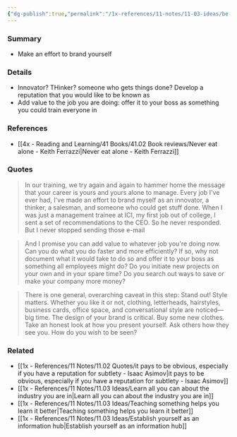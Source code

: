 ```yaml
---
{"dg-publish":true,"permalink":"/1x-references/11-notes/11-03-ideas/be-known-as-someone-who-can-get-things-done/","title":"Be known as someone who can get things done","created":"2025-03-16T21:35:15.492+03:00","updated":"2025-04-10T10:33:01.238+03:00"}
---
```



### Summary
- Make an effort to brand yourself

### Details
- Innovator? THinker? someone who gets things done? Develop a reputation that you would like to be known as
- Add value to the job you are doing: offer it to your boss as something you could train everyone in

### References
- [[4x - Reading and Learning/41 Books/41.02 Book reviews/Never eat alone - Keith Ferrazzi\|Never eat alone - Keith Ferrazzi]]

### Quotes
> In our training, we try again and again to hammer home the message that your career is yours and yours alone to manage. Every job I've ever had, I've made an effort to brand myself as an innovator, a thinker, a salesman, and someone who could get stuff done. When I was just a management trainee at ICI, my first job out of college, I sent a set of recommendations to the CEO. So he never responded. But I never stopped sending those e-mail

> And I promise you can add value to whatever job you're doing now. Can you do what you do faster and more efficiently? If so, why not document what it would take to do so and offer it to your boss as something all employees might do? Do you initiate new projects on your own and in your spare time? Do you search out ways to save or make your company more money?

> There is one general, overarching caveat in this step: Stand out! Style matters. Whether you like it or not, clothing, letterheads, hairstyles, business cards, office space, and conversational style are noticed—big time. The design of your brand is critical. Buy some new clothes. Take an honest look at how you present yourself. Ask others how they see you. How do you wish to be seen?

### Related
- [[1x - References/11 Notes/11.02 Quotes/it pays to be obvious, especially if you have a reputation for subtlety - Isaac Asimov\|it pays to be obvious, especially if you have a reputation for subtlety - Isaac Asimov]]
- [[1x - References/11 Notes/11.03 Ideas/Learn all you can about the industry you are in\|Learn all you can about the industry you are in]]
- [[1x - References/11 Notes/11.03 Ideas/Teaching something helps you learn it better\|Teaching something helps you learn it better]]
- [[1x - References/11 Notes/11.03 Ideas/Establish yourself as an information hub\|Establish yourself as an information hub]]